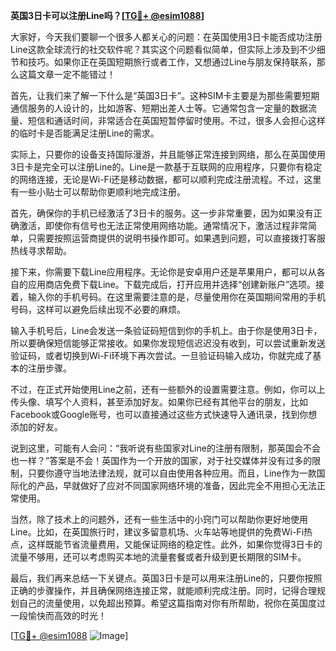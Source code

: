 **英国3日卡可以注册Line吗？[[TG💪+ @esim1088](https://t.me/s/esim1088)]**

大家好，今天我们要聊一个很多人都关心的问题：在英国使用3日卡能否成功注册Line这款全球流行的社交软件呢？其实这个问题看似简单，但实际上涉及到不少细节和技巧。如果你正在英国短期旅行或者工作，又想通过Line与朋友保持联系，那么这篇文章一定不能错过！

首先，让我们来了解一下什么是“英国3日卡”。这种SIM卡主要是为那些需要短期通信服务的人设计的，比如游客、短期出差人士等。它通常包含一定量的数据流量、短信和通话时间，非常适合在英国短暂停留时使用。不过，很多人会担心这样的临时卡是否能满足注册Line的需求。

实际上，只要你的设备支持国际漫游，并且能够正常连接到网络，那么在英国使用3日卡是完全可以注册Line的。Line是一款基于互联网的应用程序，只要你有稳定的网络连接，无论是Wi-Fi还是移动数据，都可以顺利完成注册流程。不过，这里有一些小贴士可以帮助你更顺利地完成注册。

首先，确保你的手机已经激活了3日卡的服务。这一步非常重要，因为如果没有正确激活，即使你有信号也无法正常使用网络功能。通常情况下，激活过程非常简单，只需要按照运营商提供的说明书操作即可。如果遇到问题，可以直接拨打客服热线寻求帮助。

接下来，你需要下载Line应用程序。无论你是安卓用户还是苹果用户，都可以从各自的应用商店免费下载Line。下载完成后，打开应用并选择“创建新账户”选项。接着，输入你的手机号码。在这里需要注意的是，尽量使用你在英国期间常用的手机号码，这样可以避免后续出现不必要的麻烦。

输入手机号后，Line会发送一条验证码短信到你的手机上。由于你是使用3日卡，所以要确保短信能够正常接收。如果你发现短信迟迟没有收到，可以尝试重新发送验证码，或者切换到Wi-Fi环境下再次尝试。一旦验证码输入成功，你就完成了基本的注册步骤。

不过，在正式开始使用Line之前，还有一些额外的设置需要注意。例如，你可以上传头像、填写个人资料，甚至添加好友。如果你已经有其他平台的朋友，比如Facebook或Google账号，也可以直接通过这些方式快速导入通讯录，找到你想添加的好友。

说到这里，可能有人会问：“我听说有些国家对Line的注册有限制，那英国会不会也一样？”答案是不会！英国作为一个开放的国家，对于社交媒体并没有过多的限制，只要你遵守当地法律法规，就可以自由使用各种应用。而且，Line作为一款国际化的产品，早就做好了应对不同国家网络环境的准备，因此完全不用担心无法正常使用。

当然，除了技术上的问题外，还有一些生活中的小窍门可以帮助你更好地使用Line。比如，在英国旅行时，建议多留意机场、火车站等地提供的免费Wi-Fi热点，这样既能节省流量费用，又能保证网络的稳定性。此外，如果你觉得3日卡的流量不够用，还可以考虑购买本地的流量套餐或者升级到更长期限的SIM卡。

最后，我们再来总结一下关键点。英国3日卡是可以用来注册Line的，只要你按照正确的步骤操作，并且确保网络连接正常，就能顺利完成注册。同时，记得合理规划自己的流量使用，以免超出预算。希望这篇指南对你有所帮助，祝你在英国度过一段愉快而高效的时光！

[[TG💪+ @esim1088](https://t.me/s/esim1088) ![Image](https://i.postimg.cc/4NQfJmqS/Snipaste-2025-05-13-00-14-12.png)]